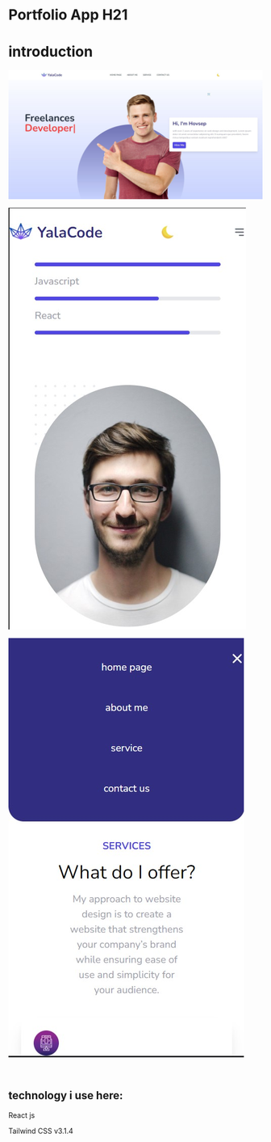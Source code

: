 <h1 style="text-align: "center"; style="font-weight: bold;">Portfolio App H21 </h1>

<h1>introduction</h1>

![image!](./public/screen/one.jpg)

![image!](./public/screen/two.jpg)

![image!](./public/screen/three.jpg)

<br> <h2>technology i use here:</h2>

<p>React js</p>
<p> Tailwind CSS v3.1.4</p>
